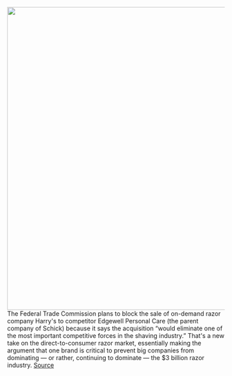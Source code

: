 <img src='https://cdn.vox-cdn.com/thumbor/8UudqD9IwGgbYJOQqDC5agkCYrU=/0x0:1059x1324/1200x800/filters:focal(647x316:815x484)/cdn.vox-cdn.com/uploads/chorus_image/image/66249455/harrys.0.jpg' width='700px' /><br/>
The Federal Trade Commission plans to block the sale of on-demand razor company Harry's to competitor Edgewell Personal Care (the parent company of Schick) because it says the acquisition “would eliminate one of the most important competitive forces in the shaving industry.” That's a new take on the direct-to-consumer razor market, essentially making the argument that one brand is critical to prevent big companies from dominating — or rather, continuing to dominate — the $3 billion razor industry.
<a href='https://www.theverge.com/2020/2/4/21120241/ftc-blocks-harrys-dollar-shave-unilever-schick-gillette-razors-edgewell'> Source <a/>